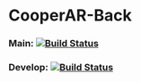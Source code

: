 # CooperAR-Back

### Main: [![Build Status](https://travis-ci.org/BrianLeoGoldman/CooperAR-Back.svg?branch=main)](https://travis-ci.org/BrianLeoGoldman/CooperAR-Back)

### Develop: [![Build Status](https://travis-ci.org/BrianLeoGoldman/CooperAR-Back.svg?branch=develop)](https://travis-ci.org/BrianLeoGoldman/CooperAR-Back)